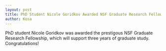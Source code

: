 ```yaml
---
layout: post
title: PhD Student Nicole Goridkov Awarded NSF Graduate Research Fellowship!
author: Kosa
---
```


PhD student Nicole Goridkov was awarded the prestigous NSF Graduate Research Fellowship, which will support three years of graduate study. Congratulations!

